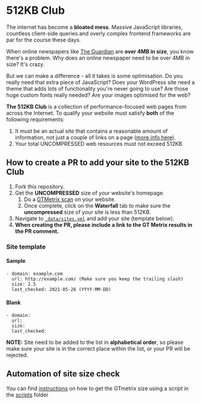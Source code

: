 # 512KB Club

The internet has become a **bloated mess**. Massive JavaScript libraries, countless client-side queries and overly complex frontend frameworks are par for the course these days.

When online newspapers like [The Guardian](https://www.theguardian.com/uk) are **over 4MB in size**, you know there's a problem. Why does an online newspaper need to be over 4MB in size? It's crazy.

But we can make a difference - all it takes is some optimisation. Do you really need that extra piece of JavaScript? Does your WordPress site need a theme that adds lots of functionality you're never going to use? Are those huge custom fonts really needed? Are your images optimised for the web?

**The 512KB Club** is a collection of performance-focused web pages from across the Internet. To qualify your website must satisfy **both** of the following requirements:

1. It must be an actual site that contains a reasonable amount of information, not just a couple of links on a page ([more info here](https://512kb.club/#lightweight-notice)).
2. Your total UNCOMPRESSED web resources must not exceed 512KB.

## How to create a PR to add your site to the 512KB Club

1. Fork this repository.
2. Get the **UNCOMPRESSED** size of your website's homepage.
    1. Do a <a target="blank" href="https://gtmetrix.com">GTMetrix scan</a> on your website.
    2. Once complete, click on the **Waterfall** tab to make sure the **uncompressed** size of your site is less than 512KB.
3. Navigate to [`_data/sites.yml`](./_data/sites.yml) and add your site (template below).
4.  **When creating the PR, please include a link to the GT Metrix results in the PR comment.**

### Site template

#### Sample
```
- domain: example.com
  url: http://example.com/ (Make sure you keep the trailing slash)
  size: 2.5
  last_checked: 2021-05-26 (YYYY-MM-DD)
```
#### Blank
```
- domain:
  url:
  size:
  last_checked:
```

**NOTE:** Site need to be added to the list in **alphabetical order**, so please make sure your site is in the correct place within the list, or your PR will be rejected.

## Automation of site size check

You can find [instructions](scripts/docs_site_size_rechecker.md) on how to get the GTmetrix size using a script in the [scripts](scripts/) folder
